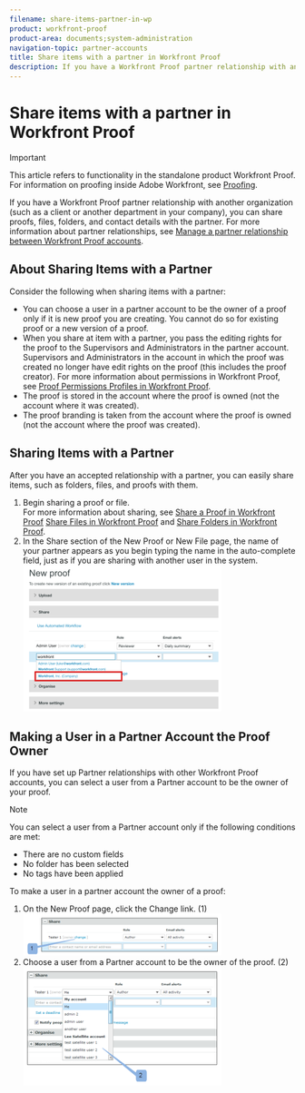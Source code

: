 ```yaml
---
filename: share-items-partner-in-wp
product: workfront-proof
product-area: documents;system-administration
navigation-topic: partner-accounts
title: Share items with a partner in Workfront Proof
description: If you have a Workfront Proof partner relationship with another organization (such as a client or another department in your company), you can share proofs, files, folders, and contact details with the partner. For more information about partner relationships, see Manage a partner relationship between Workfront Proof accounts.
---
```


# Share items with a partner in Workfront Proof

>[!IMPORTANT]
>
>This article refers to functionality in the standalone product Workfront Proof. For information on proofing inside Adobe Workfront, see [Proofing](../../../review-and-approve-work/proofing/proofing.md).

If you have a Workfront Proof partner relationship with another organization (such as a client or another department in your company), you can share proofs, files, folders, and contact details with the partner. For more information about partner relationships, see [Manage a partner relationship between Workfront Proof accounts](../../../workfront-proof/wp-acct-admin/partner-accounts/manage-partner-relationship-between-wp-accts.md).

## About Sharing Items with a Partner

Consider the following when sharing items with a partner:

* You can choose a user in a partner account to be the owner of a proof only if it is new proof you are creating. You cannot do so for existing proof or a&nbsp;new version of a proof.
* When you share at item with a partner, you pass the editing rights for the proof to the Supervisors and Administrators in the partner account. Supervisors and Administrators in the account in which the proof was created no longer have edit rights on the proof (this includes the proof creator). For more information about permissions in Workfront Proof, see [Proof Permissions Profiles in Workfront Proof](../../../workfront-proof/wp-acct-admin/account-settings/proof-perm-profiles-in-wp.md).
* The proof is stored in the account where the proof is owned (not the account where it was created).
* The proof branding is taken from the account where the proof is owned (not the account where the proof was created).

## Sharing Items with a Partner

After you have an accepted relationship with a partner, you can easily share items, such as folders, files, and proofs with them.

<ol> 
 <li value="1">Begin sharing a proof or file.<br>For more information about sharing, see <a href="../../../workfront-proof/wp-work-proofsfiles/share-proofs-and-files/share-proof.md" class="MCXref xref">Share a Proof in Workfront Proof</a>&nbsp;<a href="../../../workfront-proof/wp-work-proofsfiles/share-proofs-and-files/share-files.md" class="MCXref xref">Share Files in Workfront Proof</a> and <a href="../../../workfront-proof/wp-work-proofsfiles/organize-your-work/share-folders.md" class="MCXref xref">Share Folders in Workfront Proof</a>.</li> 
 <li value="2">In the <span class="bold">Share</span> section of the New&nbsp;Proof or New File page, the name of your partner appears as you begin typing the name in the auto-complete field, just as if you are sharing with another user in the system.<br><img src="assets/proof-share-partner-350x258.png" alt="proof_share_partner.png" style="width: 350;height: 258;"></li> 
</ol>

## Making a User in a Partner Account the Proof Owner

If you have set up Partner relationships with other Workfront Proof accounts, you can select a user from a Partner account to be the owner of your proof.

>[!NOTE]
>
>You can select a user from a Partner account only if the following conditions are met: 
>
>* There are no custom fields 
>* No folder has been selected 
>* No tags have been applied 
>

To make a user in a partner account the owner of a proof:

<ol> 
 <li value="1">On the New Proof page, click the <span class="bold">Change</span>&nbsp;link. (1)<br><img src="assets/make-a-user-in-a-partner-account-the-owner-of-a-proof-350x74.png" alt="Make_a_user_in_a_partner_account_the_owner_of_a_proof.png" style="width: 350;height: 74;"></li> 
 <li value="2">Choose a user from a Partner account to be the owner of the proof. (2)<br><img src="assets/make-a-user-in-a-partner-account-the-owner-of-a-proof--1--350x209.png" alt="Make_a_user_in_a_partner_account_the_owner_of_a_proof__1_.png" style="width: 350;height: 209;"></li> 
</ol>

